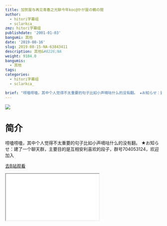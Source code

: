 ```yaml
---
title: 加贺屋与再见青春之光聊今年koc@かが屋の鶴の間
author:
  - hitori字幕组
  - sclarkca_
zmz: hitori字幕组
publishdate: '2001-01-03'
bangumi: 其他
date: '2019-08-16'
slug: 2019-08-15-NA-63843411
description: 其他&#8226;NA
weight: 9184.0
bangumis:
  - 其他
tags:
categories:
  - hitori字幕组
  - sclarkca_

brief: "唠嗑唠嗑，其中个人觉得不太重要的句子比如小声嘀咕什么的没有翻。 ★お知らせ：建了一个聊天群，主要目的是互相安利喜欢的段子，群号704053124，欢迎加入"
---
```

![](https://raw.githubusercontent.com/tcgriffith/owaraisite/master/static/tmpimg/f169a9c9de78dfb536d258f4353aad83453b0904.jpg.480.jpg)
# 简介  
唠嗑唠嗑，其中个人觉得不太重要的句子比如小声嘀咕什么的没有翻。
★お知らせ：建了一个聊天群，主要目的是互相安利喜欢的段子，群号704053124，欢迎加入  

[去B站观看](https://www.bilibili.com/video/av63843411/)
<div class ="resp-container"><iframe class="testiframe" src="//player.bilibili.com/player.html?aid=63843411"", scrolling="no", allowfullscreen="true" > </iframe></div> 
